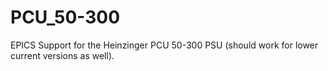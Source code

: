# PCU_50-300
EPICS Support for the Heinzinger PCU 50-300 PSU (should work for lower current versions as well). 
